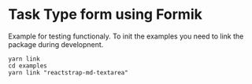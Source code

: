 # Task Type form using Formik

Example for testing functionaly. To init the examples you need to link the package during developnent.

```{bash}
yarn link
cd examples
yarn link "reactstrap-md-textarea"
```

